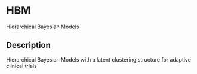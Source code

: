 # HBM

Hierarchical Bayesian Models

## Description

Hierarchical Bayesian Models with a latent clustering structure for adaptive clinical trials